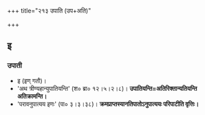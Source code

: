 +++
title="२१३ उपाति (उप+अति)"

+++

## इ
### उपाती
- इ (इण् गतौ)।
- 'अथ त्रीण्यहान्युपातियन्ति' (श० ब्रा० १२।५।२।८)। **उपातियन्ति=अतिरिक्तान्यतियन्ति अतिक्रामन्ति।**
- 'परावनुपात्यय इणः' (पा० ३।३।३८)। **क्रमप्राप्तस्यानतिपातोऽनुपात्ययः परिपाटीति वृत्तिः।**
